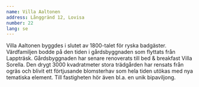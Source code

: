 ```yaml
---
name: Villa Aaltonen
address: Långgränd 12, Lovisa
number: 22
lang: se
---
```

Villa Aaltonen byggdes i slutet av 1800-talet för ryska badgäster. Värdfamiljen bodde på den tiden i gårdsbyggnaden som flyttats från Lappträsk. Gårdsbyggnaden har senare renoverats till bed & breakfast Villa Sorella. Den drygt 3000 kvadratmeter stora trädgården har rensats från ogräs och blivit ett förtjusande blomsterhav som hela tiden utökas med nya tematiska element. Till fastigheten hör även bl.a. en unik bipaviljong.
